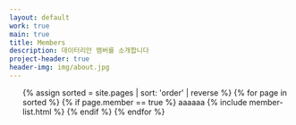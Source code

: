 ```yaml
---
layout: default
work: true
main: true
title: Members
description: 데이터리안 멤버를 소개합니다
project-header: true
header-img: img/about.jpg
---
```


<ul class="catalogue">
{% assign sorted = site.pages | sort: 'order' | reverse %}
{% for page in sorted %}
{% if page.member == true %}
aaaaaa
{% include member-list.html %}
{% endif %}
{% endfor %}

</ul>